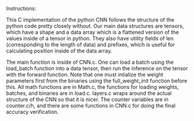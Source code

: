 Instructions:

This C implementation of the python CNN follows the structure of the python code pretty closely without. Our main data structures are tensors, which have a shape and a data array which is a flattened version of the values inside of a tensor in python. They also have utility fields of len (corresponding to the length of data) and prefixes, which is useful for calculating position inside of the data array.

The main function is inside of CNN.c. One can load a batch using the load_batch function into a data tensor, then run the inference on the tensor with the forward function. Note that one must intialize the weight parameters first from the binaries using the full_weight_init function before this. All math functions are in Math.c, the functions for loading weights, batches, and binaries are in load.c. layers.c wraps around the actual structure of the CNN so that it is nicer. The counter variables are in counter.c/h, and there are some functions in CNN.c for doing the final accuracy verification.
